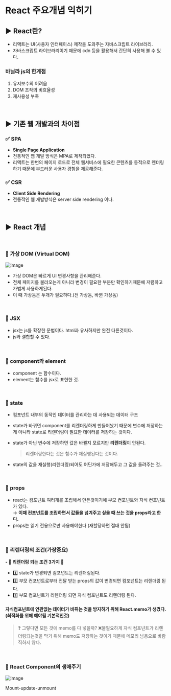 # React 주요개념 익히기

## ▶️ React란?
- 리액트는 UI(사용자 인터페이스) 제작을 도와주는 자바스크립트 라이브러리.
- 자바스크립트 라이브러리이기 때문에 cdn 등을 활용해서 간단히 사용해 볼 수 있다.

### 바닐라 js의 한계점
1. 유지보수의 어려움
2. DOM 조작의 비효율성
3. 재사용성 부족

<br>

## ▶️ 기존 웹 개발과의 차이점
### ✅ SPA
- **Single Page Application**
- 전통적인 웹 개발 방식은 MPA로 제작되었다.
- 리액트는 한번의 페이지 로드로 전체 웹서비스에 필요한 콘텐츠를 동적으로 렌더링하기 때문에 부드러운 사용자 경험을 제공해준다.

### ✅ CSR
- **Client Side Rendering**
- 전통적인 웹 개발방식은 server side rendering 이다.

<br>

## ▶️ React 개념
<br>

### 🔖 가상 DOM (Virtual DOM)
![image](https://github.com/parkchowon/challenge-class/assets/70216263/96f97c5a-c3d6-4fee-869d-03e856bde15e)
- 가상 DOM은 빠르게 UI 변경사항을 관리해준다.
- 전체 페이지를 불러오는게 아니라 변경이 필요한 부분만 확인하기때문에 저렴하고 가볍게 사용하게된다.
- 이 때 가상돔은 두개가 필요하다.(전 가상돔, 바뀐 가상돔)
<br>

### 🔖 JSX
- jsx는 js를 확장한 문법이다. html과 유사하지만 완전 다른것이다.
- js와 결합할 수 있다.
<br>

### 🔖 component와 element
- component 는 함수이다.
- element는 함수를 jsx로 표현한 것. <Greeting />
<br>

### 🔖 state
- 컴포넌트 내부의 동적인 데이터를 관리하는 데 사용되는 데이터 구조
- state가 바뀌면 component를 리렌더링하게 만들어놨기 때문에 변수에 저장하는게 아니라 state로 리렌더링이 필요한 데이터를 저장하는 것이다.
- state가 아닌 변수에 저장하면 값은 바뀔지 모르지만 **리렌더링**이 안된다.

  > 리렌더링한다는 것은 함수가 재실행된다는 것이다.
- state의 값을 재실행(리렌더링)되어도 어딘가에 저장해두고 그 값을 돌려주는 것..
<br>

### 🔖 props
- react는 컴포넌트 여러개를 조립해서 만든것이기에 부모 컨포넌트와 자식 컨포넌트가 있다. <br>
  → **이때 컨포넌트를 조립하면서 값들을 넘겨주고 싶을 때 쓰는 것을 props라고 한다.**
- props는 읽기 전용으로만 사용해야한다 (재할당하면 절대 안됨)
<br>

### 🔖 리렌더링의 조건(가장중요)
**- 🌟 리렌더링 되는 조건 3가지 🌟** <br>
- 1️⃣ state가 변경되면 컴포넌트는 리렌더링된다. <br>
- 2️⃣ 부모 컨포넌트로부터 전달 받는 props의 값이 변경되면 컴포넌트는 리렌더링 된다. <br>
- 3️⃣ 부모 컴포넌트가 리렌더링 되면 자식 컴포넌트도 리렌더링 된다.
  
#### 자식컴포넌트에 연관없는 데이터가 바뀌는 것을 방지하기 위해 React.memo가 생겼다.(최적화를 위해 해야될 기본적인것)
> ❓ 그렇다면 모든 것에 memo를 다 넣을까? ❌불필요하게 자식 컴포넌트가 리렌더링되는것을 막기 위해 memo도 저장하는 것이기 때문에 메모리 남용으로 바람직하지 않다.
<br>

### 🔖 React Component의 생애주기
![image](https://github.com/parkchowon/challenge-class/assets/70216263/a14550c9-2115-4cc5-a061-a8c3a8c83951)

Mount-update-unmount
